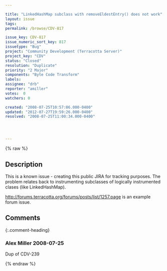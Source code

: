 ```yaml
---

title: "LinkedHashMap subclass with removeEldestEntry() does not work"
layout: issue
tags: 
permalink: /browse/CDV-817

issue_key: CDV-817
issue_numeric_sort_key: 817
issuetype: "Bug"
project: "Community Development (Terracotta Server)"
project_key: "CDV"
status: "Closed"
resolution: "Duplicate"
priority: "2 Major"
components: "Byte Code Transform"
labels: 
assignee: "drb"
reporter: "amiller"
votes:  0
watchers: 0

created: "2008-07-25T10:57:06.000-0400"
updated: "2012-07-27T19:59:26.000-0400"
resolved: "2008-07-25T11:00:34.000-0400"




---
```


{% raw %}

## Description

<div markdown="1" class="description">

This is a known issue - creating this public JIRA for tracking purposes.  The problem relates back to instrumenting subclasses of logically instrumented clases (like LinkedHashMap).

http://forums.terracotta.org/forums/posts/list/1257.page is an example forum issue.  

</div>

## Comments


{:.comment-heading}
### **Alex Miller** <span class="date">2008-07-25</span>

<div markdown="1" class="comment">

Dup of CDV-239

</div>



{% endraw %}

